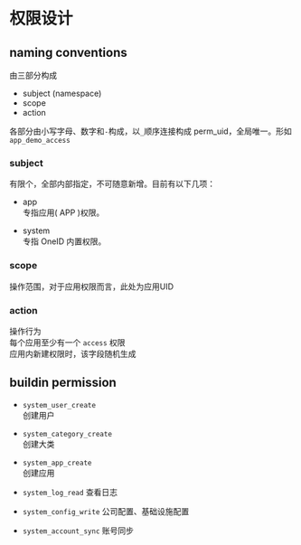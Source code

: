 # 权限设计

## naming conventions

由三部分构成
- subject (namespace)
- scope
- action

各部分由小写字母、数字和`-`构成，以`_`顺序连接构成 perm_uid，全局唯一。形如`app_demo_access`

### subject
有限个，全部内部指定，不可随意新增。目前有以下几项：

- app   
专指应用( APP )权限。

- system  
专指 OneID 内置权限。

### scope
操作范围，对于应用权限而言，此处为应用UID

### action
操作行为  
每个应用至少有一个 `access` 权限   
应用内新建权限时，该字段随机生成


## buildin permission

- `system_user_create`  
创建用户

- `system_category_create`  
创建大类

- `system_app_create`  
创建应用

- `system_log_read`
查看日志

- `system_config_write`
公司配置、基础设施配置

- `system_account_sync`
账号同步
